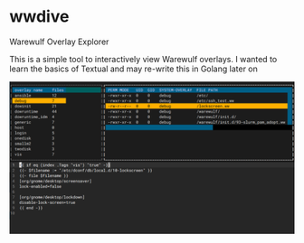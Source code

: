 # wwdive
Warewulf Overlay Explorer

This is a simple tool to interactively view Warewulf overlays. I wanted to learn the basics of Textual and may re-write this in Golang later on

![Screenshot](/wwdive-screenshot.png?raw=true "Screenshot")
